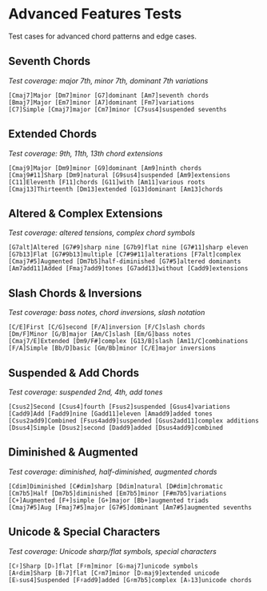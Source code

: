 # Advanced Features Tests

Test cases for advanced chord patterns and edge cases.

## Seventh Chords

_Test coverage: major 7th, minor 7th, dominant 7th variations_

```chopro
[Cmaj7]Major [Dm7]minor [G7]dominant [Am7]seventh chords
[Bmaj7]Major [Em7]minor [A7]dominant [Fm7]variations
[C7]Simple [Cmaj7]major [Cm7]minor [C7sus4]suspended sevenths
```

## Extended Chords

_Test coverage: 9th, 11th, 13th chord extensions_

```chopro
[Cmaj9]Major [Dm9]minor [G9]dominant [Am9]ninth chords
[Cmaj9#11]Sharp [Dm9]natural [G9sus4]suspended [Am9]extensions
[C11]Eleventh [F11]chords [G11]with [Am11]various roots
[Cmaj13]Thirteenth [Dm13]extended [G13]dominant [Am13]chords
```

## Altered & Complex Extensions

_Test coverage: altered tensions, complex chord symbols_

```chopro
[G7alt]Altered [G7#9]sharp nine [G7b9]flat nine [G7#11]sharp eleven
[G7b13]Flat [G7#9b13]multiple [C7#9#11]alterations [F7alt]complex
[Cmaj7#5]Augmented [Dm7b5]half-diminished [G7#5]altered dominants
[Am7add11]Added [Fmaj7add9]tones [G7add13]without [Cadd9]extensions
```

## Slash Chords & Inversions

_Test coverage: bass notes, chord inversions, slash notation_

```chopro
[C/E]First [C/G]second [F/A]inversion [F/C]slash chords
[Dm/F]Minor [G/B]major [Am/C]slash [Em/G]bass notes
[Cmaj7/E]Extended [Dm9/F#]complex [G13/B]slash [Am11/C]combinations
[F/A]Simple [Bb/D]basic [Gm/Bb]minor [C/E]major inversions
```

## Suspended & Add Chords

_Test coverage: suspended 2nd, 4th, add tones_

```chopro
[Csus2]Second [Csus4]fourth [Fsus2]suspended [Gsus4]variations
[Cadd9]Add [Fadd9]nine [Gadd11]eleven [Amadd9]added tones
[Csus2add9]Combined [Fsus4add9]suspended [Gsus2add11]complex additions
[Dsus4]Simple [Dsus2]second [Dadd9]added [Dsus4add9]combined
```

## Diminished & Augmented

_Test coverage: diminished, half-diminished, augmented chords_

```chopro
[Cdim]Diminished [C#dim]sharp [Ddim]natural [D#dim]chromatic
[Cm7b5]Half [Dm7b5]diminished [Em7b5]minor [F#m7b5]variations
[C+]Augmented [F+]simple [G+]major [Bb+]augmented triads
[Cmaj7#5]Aug [Fmaj7#5]major [G7#5]dominant [Am7#5]augmented sevenths
```

## Unicode & Special Characters

_Test coverage: Unicode sharp/flat symbols, special characters_

```chopro
[C♯]Sharp [D♭]flat [F♯m]minor [G♭maj7]unicode symbols
[A♯dim]Sharp [B♭7]flat [C♯m7]minor [D♭maj9]extended unicode
[E♭sus4]Suspended [F♯add9]added [G♯m7b5]complex [A♭13]unicode chords
```
